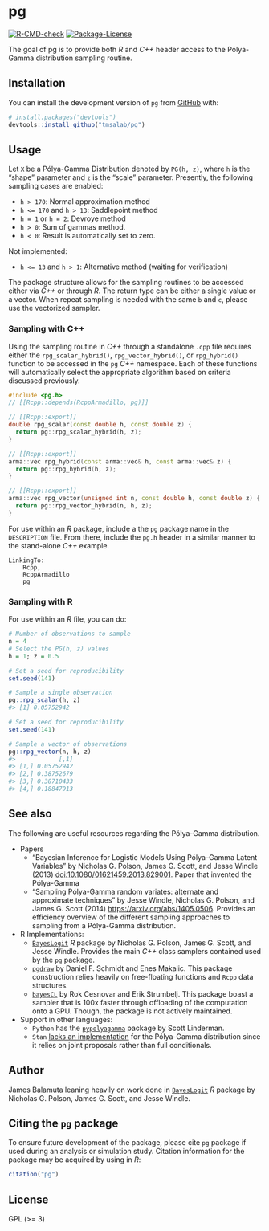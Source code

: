 
<!-- README.md is generated from README.Rmd. Please edit that file -->

# pg

<!-- badges: start -->

[![R-CMD-check](https://github.com/tmsalab/pg/actions/workflows/R-CMD-check.yaml/badge.svg)](https://github.com/tmsalab/pg/actions/workflows/R-CMD-check.yaml)
[![Package-License](http://img.shields.io/badge/license-GPL%20(%3E=3)-brightgreen.svg?style=flat)](http://www.gnu.org/licenses/gpl-3.0.html)
<!-- badges: end -->

The goal of pg is to provide both *R* and *C++* header access to the
Pólya-Gamma distribution sampling routine.

## Installation

You can install the development version of `pg` from
[GitHub](https://github.com/) with:

``` r
# install.packages("devtools")
devtools::install_github("tmsalab/pg")
```

## Usage

Let `X` be a Pólya-Gamma Distribution denoted by `PG(h, z)`, where `h`
is the “shape” parameter and `z` is the “scale” parameter. Presently,
the following sampling cases are enabled:

- `h > 170`: Normal approximation method
- `h <= 170` and `h > 13`: Saddlepoint method
- `h = 1` or `h = 2`: Devroye method
- `h > 0`: Sum of gammas method.
- `h < 0`: Result is automatically set to zero.

Not implemented:

- `h <= 13` and `h > 1`: Alternative method (waiting for verification)

The package structure allows for the sampling routines to be accessed
either via *C++* or through *R*. The return type can be either a single
value or a vector. When repeat sampling is needed with the same `b` and
`c`, please use the vectorized sampler.

### Sampling with C++

Using the sampling routine in *C++* through a standalone `.cpp` file
requires either the `rpg_scalar_hybrid()`, `rpg_vector_hybrid()`, or
`rpg_hybrid()` function to be accessed in the `pg` *C++* namespace. Each
of these functions will automatically select the appropriate algorithm
based on criteria discussed previously.

``` cpp
#include <pg.h>
// [[Rcpp::depends(RcppArmadillo, pg)]]

// [[Rcpp::export]]
double rpg_scalar(const double h, const double z) {
  return pg::rpg_scalar_hybrid(h, z);
}

// [[Rcpp::export]]
arma::vec rpg_hybrid(const arma::vec& h, const arma::vec& z) {
  return pg::rpg_hybrid(h, z);
}

// [[Rcpp::export]]
arma::vec rpg_vector(unsigned int n, const double h, const double z) {
  return pg::rpg_vector_hybrid(n, h, z);
}
```

For use within an *R* package, include a the `pg` package name in the
`DESCRIPTION` file. From there, include the `pg.h` header in a similar
manner to the stand-alone *C++* example.

    LinkingTo: 
        Rcpp,
        RcppArmadillo
        pg

### Sampling with R

For use within an *R* file, you can do:

``` r
# Number of observations to sample
n = 4
# Select the PG(h, z) values
h = 1; z = 0.5

# Set a seed for reproducibility
set.seed(141)

# Sample a single observation
pg::rpg_scalar(h, z)
#> [1] 0.05752942

# Set a seed for reproducibility
set.seed(141)

# Sample a vector of observations
pg::rpg_vector(n, h, z)
#>            [,1]
#> [1,] 0.05752942
#> [2,] 0.38752679
#> [3,] 0.38710433
#> [4,] 0.18847913
```

## See also

The following are useful resources regarding the Pólya-Gamma
distribution.

- Papers
  - “Bayesian Inference for Logistic Models Using Pólya–Gamma Latent
    Variables” by Nicholas G. Polson, James G. Scott, and Jesse
    Windle (2013)
    [doi:10.1080/01621459.2013.829001](https://doi.org/10.1080/01621459.2013.829001).
    Paper that invented the Pólya-Gamma
  - “Sampling Pólya-Gamma random variates: alternate and approximate
    techniques” by Jesse Windle, Nicholas G. Polson, and James G.
    Scott (2014) <https://arxiv.org/abs/1405.0506>. Provides an
    efficiency overview of the different sampling approaches to sampling
    from a Pólya-Gamma distribution.
- R Implementations:
  - [`BayesLogit`](https://cran.r-project.org/package=BayesLogit) *R*
    package by Nicholas G. Polson, James G. Scott, and Jesse Windle.
    Provides the main *C++* class samplers contained used by the `pg`
    package.
  - [`pgdraw`](https://cran.r-project.org/package=pgdraw) by Daniel F.
    Schmidt and Enes Makalic. This package construction relies heavily
    on free-floating functions and `Rcpp` data structures.
  - [`bayesCL`](https://cran.r-project.org/package=bayesCL) by Rok
    Cesnovar and Erik Strumbelj. This package boast a sampler that is
    100x faster through offloading of the computation onto a GPU.
    Though, the package is not actively maintained.
- Support in other languages:
  - `Python` has the
    [`pypolyagamma`](https://github.com/slinderman/pypolyagamma) package
    by Scott Linderman.
  - `Stan` [lacks an
    implementation](https://discourse.mc-stan.org/t/sampling-from-a-polya-gamma-distribution/8067)
    for the Pólya-Gamma distribution since it relies on joint proposals
    rather than full conditionals.

## Author

James Balamuta leaning heavily on work done in
[`BayesLogit`](https://cran.r-project.org/package=BayesLogit) *R*
package by Nicholas G. Polson, James G. Scott, and Jesse Windle.

## Citing the `pg` package

To ensure future development of the package, please cite `pg` package if
used during an analysis or simulation study. Citation information for
the package may be acquired by using in *R*:

``` r
citation("pg")
```

## License

GPL (\>= 3)
